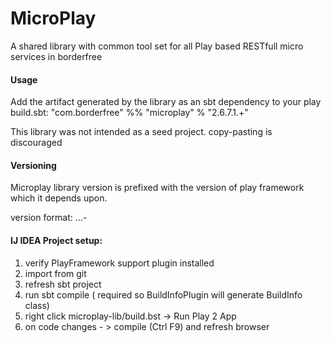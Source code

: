 # MicroPlay

A shared library with common tool set for all Play based RESTfull micro services in borderfree 

#### Usage

Add the artifact generated by the library as an sbt dependency to your play build.sbt:
"com.borderfree"  %% "microplay" % "2.6.7.1.+"

This library was not intended as a seed project. copy-pasting is discouraged

#### Versioning
Microplay library version is prefixed with the version of play framework which it depends upon. 

version format:
<play-major>.<play-minor>.<play-patch>.<microplay-patch>-<microplay-buildNo>
 

#### IJ IDEA Project setup:
1. verify PlayFramework support plugin installed
2. import from git
3. refresh sbt project
4. run sbt compile ( required so BuildInfoPlugin will generate BuildInfo class)
5. right click microplay-lib/build.bst -> Run Play 2 App
6. on code changes - > compile (Ctrl F9) and refresh browser
